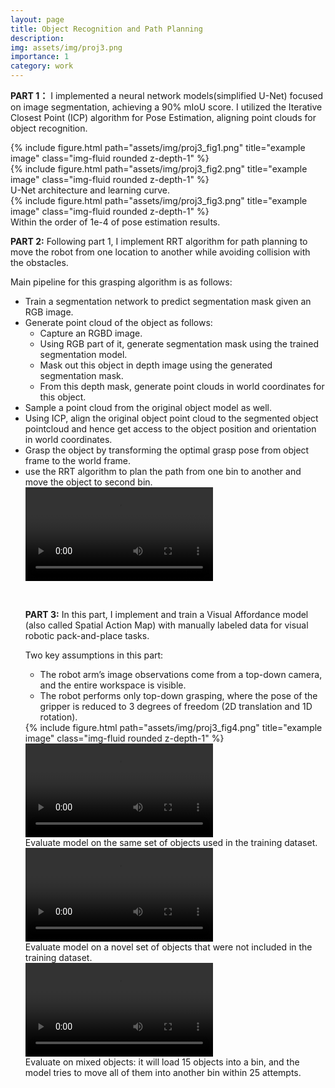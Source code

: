 ```yaml
---
layout: page
title: Object Recognition and Path Planning
description:
img: assets/img/proj3.png
importance: 1
category: work
---
```

**PART 1：**
I implemented a neural network models(simplified U-Net) focused on image segmentation, achieving a 90% mIoU score. I utilized the Iterative Closest Point (ICP) algorithm for Pose Estimation, aligning point clouds for object recognition. 

<div class="row justify-content-sm-center">
    <div class="col-sm-6 mt-3 mt-md-0">
        {% include figure.html path="assets/img/proj3_fig1.png" title="example image" class="img-fluid rounded z-depth-1" %}
    </div>
    <div class="col-sm-6 mt-3 mt-md-0">
        {% include figure.html path="assets/img/proj3_fig2.png" title="example image" class="img-fluid rounded z-depth-1" %}
    </div>
</div>
<div class="caption">
    U-Net architecture and learning curve.
</div>
<div class="row">
    <div class="col-sm mt-3 mt-md-0">
        {% include figure.html path="assets/img/proj3_fig3.png" title="example image" class="img-fluid rounded z-depth-1" %}
    </div>
</div>
<div class="caption">
    Within the order of 1e-4 of pose estimation results.
</div>

**PART 2:**
Following part 1, I implement RRT algorithm for path planning to move the robot from one location to another while avoiding collision with the obstacles. 

Main pipeline for this grasping algorithm is as follows:
<ul>
  <li>Train a segmentation network to predict segmentation mask given an RGB image.</li>
  <li>Generate point cloud of the object as follows:
    <ul>
      <li>Capture an RGBD image.</li>
      <li>Using RGB part of it, generate segmentation mask using the trained segmentation model.</li>
      <li>Mask out this object in depth image using the generated segmentation mask.</li>
      <li>From this depth mask, generate point clouds in world coordinates for this object.</li>
    </ul>
  <li>Sample a point cloud from the original object model as well.</li>
  <li>Using ICP, align the original object point cloud to the segmented object pointcloud and hence get access to the object position and orientation in world coordinates.</li>
  <li>Grasp the object by transforming the optimal grasp pose from object frame to the world frame.</li>
  <li>use the RRT algorithm to plan the path from one bin to another and move the object to second bin.</li>

<div class="row justify-content-sm-center align-items-center">
    <div class="col-sm-9 mt-3 mt-md-0">
        <video class="img-fluid rounded" controls>
            <source src="/assets/video/part4_recording.mp4" type="video/mp4">
            Your browser does not support the video tag.
        </video>
    </div>
</div>

<div class="row">
    <div class="col-sm-6 mt-3 mt-md-0">
        <p>&nbsp;</p> <!-- 空行 -->
        <p><strong>PART 3:</strong> In this part, I implement and train a Visual Affordance model (also called Spatial Action Map) with manually labeled data for visual robotic pack-and-place tasks.</p>
        <p>Two key assumptions in this part:</p>
        <ul>
            <li>The robot arm’s image observations come from a top-down camera, and the entire workspace is visible.</li>
            <li>The robot performs only top-down grasping, where the pose of the gripper is reduced to 3 degrees of freedom (2D translation and 1D rotation).</li>
        </ul>
    </div>
    <div class="col-sm-6 mt-3 mt-md-0">
        {% include figure.html path="assets/img/proj3_fig4.png" title="example image" class="img-fluid rounded z-depth-1" %}
    </div>
</div>

<div class="row justify-content-sm-center align-items-center">
    <div class="col-sm-12 mt-3 mt-md-0">
        <video class="img-fluid rounded" controls>
            <source src="/assets/video/proj_3a.mp4" type="video/mp4">
            Your browser does not support the video tag.
        </video>
    </div>
</div>
<div class="caption">
     Evaluate model on the same set of objects used in the training dataset.
</div>

<div class="row justify-content-sm-center align-items-center">
    <div class="col-sm-12 mt-3 mt-md-0">
        <video class="img-fluid rounded" controls>
            <source src="/assets/video/proj_3b.mp4" type="video/mp4">
            Your browser does not support the video tag.
        </video>
    </div>
</div>
<div class="caption">
    Evaluate model on a novel set of objects that were not included in the training dataset.
</div>

<div class="row justify-content-sm-center align-items-center">
    <div class="col-sm-12 mt-3 mt-md-0">
        <video class="img-fluid rounded" controls>
            <source src="/assets/video/proj_3c.mp4" type="video/mp4">
            Your browser does not support the video tag.
        </video>
    </div>
</div>
<div class="caption">
    Evaluate on mixed objects: it will load 15 objects into a bin, and the model tries to move all of them into another bin within 25 attempts.
</div>
